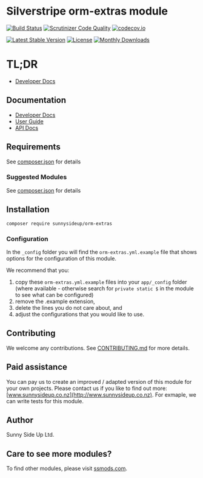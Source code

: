 # Silverstripe orm-extras module
[![Build Status](https://travis-ci.org/sunnysideup/silverstripe-orm-extras.svg?branch=master)](https://travis-ci.org/sunnysideup/silverstripe-orm-extras)
[![Scrutinizer Code Quality](https://scrutinizer-ci.com/g/sunnysideup/silverstripe-orm-extras/badges/quality-score.png?b=master)](https://scrutinizer-ci.com/g/sunnysideup/silverstripe-orm-extras/?branch=master)
[![codecov.io](https://codecov.io/github/sunnysideup/silverstripe-orm-extras/coverage.svg?branch=master)](https://codecov.io/github/sunnysideup/silverstripe-orm-extras?branch=master)

[![Latest Stable Version](https://poser.pugx.org/sunnysideup/orm-extras/version)](https://packagist.org/packages/sunnysideup/orm-extras)
[![License](https://poser.pugx.org/sunnysideup/orm-extras/license)](https://packagist.org/packages/sunnysideup/orm-extras)
[![Monthly Downloads](https://poser.pugx.org/sunnysideup/orm-extras/d/monthly)](https://packagist.org/packages/sunnysideup/orm-extras)

# TL;DR

 * [Developer Docs](docs/en/INDEX.md)

## Documentation



 * [Developer Docs](docs/en/INDEX.md)
 * [User Guide](docs/en/userguide.md)
 * [API Docs](http://docs.ssmods.com/sunnysideup/orm-extras/classes.xhtml)


## Requirements



See [composer.json](composer.json) for details


### Suggested Modules



See [composer.json](composer.json) for details


## Installation


```
composer require sunnysideup/orm-extras
```

### Configuration



In the `_config` folder you will find the `orm-extras.yml.example`
file that shows options for the configuration of this module.

We recommend that you:

  1. copy these `orm-extras.yml.example` files into your
`app/_config` folder (where available - otherwise search for `private static $` in the module to see what can be configured)
  2. remove the .example extension,
  3. delete the lines you do not care about, and
  4. adjust the configurations that you would like to use.


## Contributing



We welcome any contributions. See [CONTRIBUTING.md](CONTRIBUTING.md) for more details.

## Paid assistance



You can pay us to create an improved / adapted version of this module for your own projects.  Please contact us if you like to find out more: [www.sunnysideup.co.nz](http://www.sunnysideup.co.nz).  For exmaple, we can write tests for this module.  

## Author



Sunny Side Up Ltd.


## Care to see more modules?

To find other modules, please visit [ssmods.com](http://ssmods.com/).
